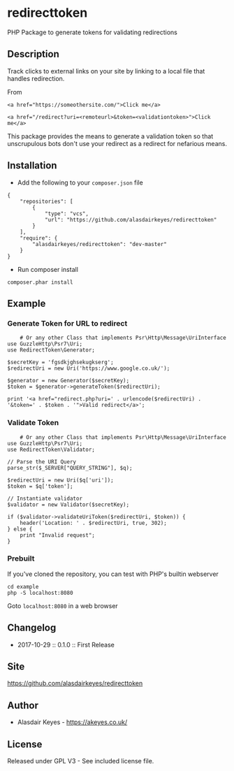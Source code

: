 # redirecttoken
PHP Package to generate tokens for validating redirections

## Description

Track clicks to external links on your site by linking to a local file that handles redirection.

From
```
<a href="https://someothersite.com/">Click me</a>
```

```
<a href="/redirect?uri=<remoteurl>&token=<validationtoken>">Click me</a>
```

This package provides the means to generate a validation token so that unscrupulous bots don't use your
redirect as a redirect for nefarious means.


## Installation

* Add the following to your `composer.json` file
```
{
    "repositories": [
        {
            "type": "vcs",
            "url": "https://github.com/alasdairkeyes/redirecttoken"
        }
    ],
    "require": {
        "alasdairkeyes/redirecttoken": "dev-master"
    }
}
```

* Run composer install

```
composer.phar install
```

## Example

### Generate Token for URL to redirect

```
    # Or any other Class that implements Psr\Http\Message\UriInterface
use GuzzleHttp\Psr7\Uri;
use RedirectToken\Generator;

$secretKey = 'fgsdkjghsekugkserg';
$redirectUri = new Uri('https://www.google.co.uk/');

$generator = new Generator($secretKey);
$token = $generator->generateToken($redirectUri);

print '<a href="redirect.php?uri=' . urlencode($redirectUri) . '&token=' . $token . '">Valid redirect</a>';
```

### Validate Token

```
    # Or any other Class that implements Psr\Http\Message\UriInterface
use GuzzleHttp\Psr7\Uri;
use RedirectToken\Validator;

// Parse the URI Query
parse_str($_SERVER["QUERY_STRING"], $q);

$redirectUri = new Uri($q['uri']);
$token = $q['token'];

// Instantiate validator
$validator = new Validator($secretKey);

if ($validator->validateUriToken($redirectUri, $token)) {
    header('Location: ' . $redirectUri, true, 302);
} else {
    print "Invalid request";
}

```

### Prebuilt

If you've cloned the repository, you can test with PHP's builtin webserver

```
cd example
php -S localhost:8080
```

Goto `localhost:8080` in a web browser


## Changelog

* 2017-10-29 :: 0.1.0   :: First Release


## Site

https://github.com/alasdairkeyes/redirecttoken


## Author

* Alasdair Keyes - https://akeyes.co.uk/


## License

Released under GPL V3 - See included license file.
